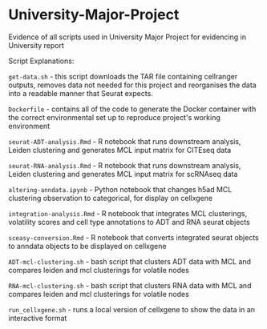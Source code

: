 # University-Major-Project
Evidence of all scripts used in University Major Project for evidencing in University report

Script Explanations:

`get-data.sh` - this script downloads the TAR file containing cellranger outputs, removes data not needed for this project and reorganises the data into a readable manner that Seurat expects.

`Dockerfile` - contains all of the code to generate the Docker container with the correct environmental set up to reproduce project's working environment

`seurat-ADT-analysis.Rmd` - R notebook that runs downstream analysis, Leiden clustering and generates MCL input matrix for CITEseq data

`seurat-RNA-analysis.Rmd` - R notebook that runs downstream analysis, Leiden clustering and generates MCL input matrix for scRNAseq data

`altering-anndata.ipynb` - Python notebook that changes h5ad MCL clustering observation to categorical, for display on cellxgene

`integration-analysis.Rmd` - R notebook that integrates MCL clusterings, volatility scores and cell type annotations to ADT and RNA seurat objects 

`sceasy-conversion.Rmd` - R notebook that converts integrated seurat objects to anndata objects to be displayed on cellxgene

`ADT-mcl-clustering.sh` - bash script that clusters ADT data with MCL and compares leiden and mcl clusterings for volatile nodes

`RNA-mcl-clustering.sh` - bash script that clusters RNA data with MCL and compares leiden and mcl clusterings for volatile nodes

`run_cellxgene.sh` - runs a local version of cellxgene to show the data in an interactive format
